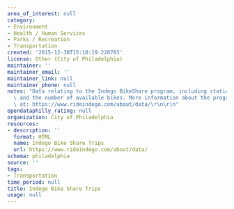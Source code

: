 ```yaml
---
area_of_interest: null
category:
- Environment
- Health / Human Services
- Parks / Recreation
- Transportation
created: '2015-12-30T15:10:19.220783'
license: Other (City of Philadelphia)
maintainer: ''
maintainer_email: ''
maintainer_link: null
maintainer_phone: null
notes: "Data relating to the Indego BikeShare program, including station locations\
  \ and the number of available bikes. More information about the program is available\
  \ at: https://www.rideindego.com/about/data/\r\n\r\n"
opendataphilly_rating: null
organization: City of Philadelphia
resources:
- description: ''
  format: HTML
  name: Indego Bike Share Trips
  url: https://www.rideindego.com/about/data/
schema: philadelphia
source: ''
tags:
- Transportation
time_period: null
title: Indego Bike Share Trips
usage: null
---
```

